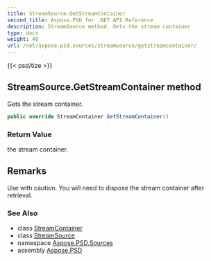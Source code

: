 ```yaml
---
title: StreamSource.GetStreamContainer
second_title: Aspose.PSD for .NET API Reference
description: StreamSource method. Gets the stream container
type: docs
weight: 40
url: /net/aspose.psd.sources/streamsource/getstreamcontainer/
---
```

{{< psd/tize >}}
## StreamSource.GetStreamContainer method

Gets the stream container.

```csharp
public override StreamContainer GetStreamContainer()
```

### Return Value

the stream container.

## Remarks

Use with caution. You will need to dispose the stream container after retrieval.

### See Also

* class [StreamContainer](../../../aspose.psd/streamcontainer/)
* class [StreamSource](../)
* namespace [Aspose.PSD.Sources](../../streamsource/)
* assembly [Aspose.PSD](../../../)


